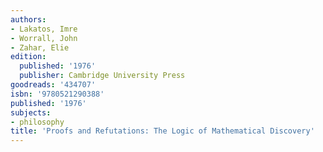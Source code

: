 ```yaml
---
authors:
- Lakatos, Imre
- Worrall, John
- Zahar, Elie
edition:
  published: '1976'
  publisher: Cambridge University Press
goodreads: '434707'
isbn: '9780521290388'
published: '1976'
subjects:
- philosophy
title: 'Proofs and Refutations: The Logic of Mathematical Discovery'
---
```


